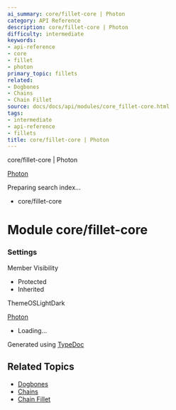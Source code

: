 ```yaml
---
ai_summary: core/fillet-core | Photon
category: API Reference
description: core/fillet-core | Photon
difficulty: intermediate
keywords:
- api-reference
- core
- fillet
- photon
primary_topic: fillets
related:
- Dogbones
- Chains
- Chain Fillet
source: docs/docs/api/modules/core_fillet-core.html
tags:
- intermediate
- api-reference
- fillets
title: core/fillet-core | Photon
---
```

core/fillet-core | Photon

[Photon](../index.md)




Preparing search index...

* core/fillet-core

# Module core/fillet-core

### Settings

Member Visibility

* Protected
* Inherited

ThemeOSLightDark

[Photon](../index.md)

* Loading...

Generated using [TypeDoc](https://typedoc.org/)

## Related Topics

- [Dogbones](../index.md)
- [Chains](../index.md)
- [Chain Fillet](../index.md)
